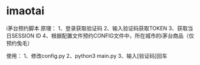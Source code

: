 # imaotai
i茅台预约脚本
原理：
1、登录获取验证码
2、输入验证码获取TOKEN
3、获取当日SESSION ID
4、根据配置文件预约CONFIG文件中，所在城市的i茅台商品（仅预约兔毛）

使用：
1、修改config.py
2、python3 main.py
3、输入[验证码]回车
